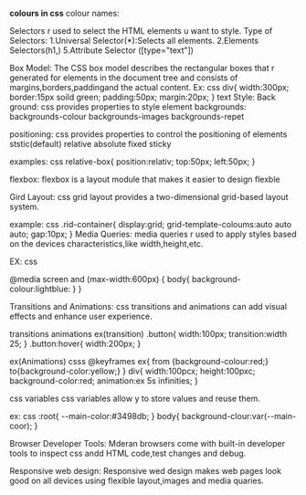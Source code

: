 **colours in css**
colour names:
<html>
Selectors r used to select the HTML elements u want to style.
Type of Selectors:
1.Universal Selector(*):Selects all elements.
2.Elements Selectors(h1,)
5.Attribute Selector ([type="text"])

Box Model:
The CSS box model describes the rectangular boxes that r generated for elements in the document tree and consists of margins,borders,paddingand the actual content.
Ex:
css
div{
    width:300px;
    border:15px soild green;
    padding:50px;
    margin:20px;
}
text Style:
Back ground:
css provides properties to style element backgrounds:
backgrounds-colour
backgrounds-images
backgrounds-repet

positioning:
css provides properties to control the positioning of elements
ststic(default)
relative
absolute
fixed
sticky

examples:
css relative-box{
    position:relativ;
    top:50px;
    left:50px;
}

flexbox:
flexbox is a layout module that makes it easier to design flexble 









Gird Layout:
css grid layout provides a two-dimensional grid-based layout system.

example:
css
.rid-container{
    display:grid;
    grid-template-coloums:auto auto auto;
    gap:10px;
}
Media Queries:
media queries r used to apply styles based on the devices characteristics,like width,height,etc.

EX:
css 

@media screen and (max-width:600px) {
    body{
        background-colour:lightblue:
    }
}

Transitions and Animations:
css transitions and animations can add visual effects and enhance user experience.

transitions
animations
ex(transition)
.button{
    width:100px;
    transition:width 25;
}
.button:hover{
    width:200px;
}

ex(Animations)
csss
@keyframes ex{
    from {background-colour:red;}
    to{background-color:yellow;}
}
div{
    width:100pcx;
    height:100pxc;
    background-color:red;
    animation:ex 5s infinities;
}

css variables
css variables allow y to  store values and reuse them.

ex:
css 
:root{
    --main-color:#3498db;
}
body{
    background-clour:var(--main-coor);
}

Browser Developer Tools:
Mderan browsers come with built-in developer tools to inspect css andd HTML code,test changes and debug.

Responsive web design:
Responsive wed design makes web pages look good on all devices using flexible layout,images and media quaries.











